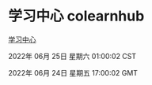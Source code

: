 # 学习中心 colearnhub
[学习中心](http://:56308/colearnhub/)

2022年 06月 25日 星期六 01:00:02 CST

2022年 06月 24日 星期五 17:00:02 GMT
